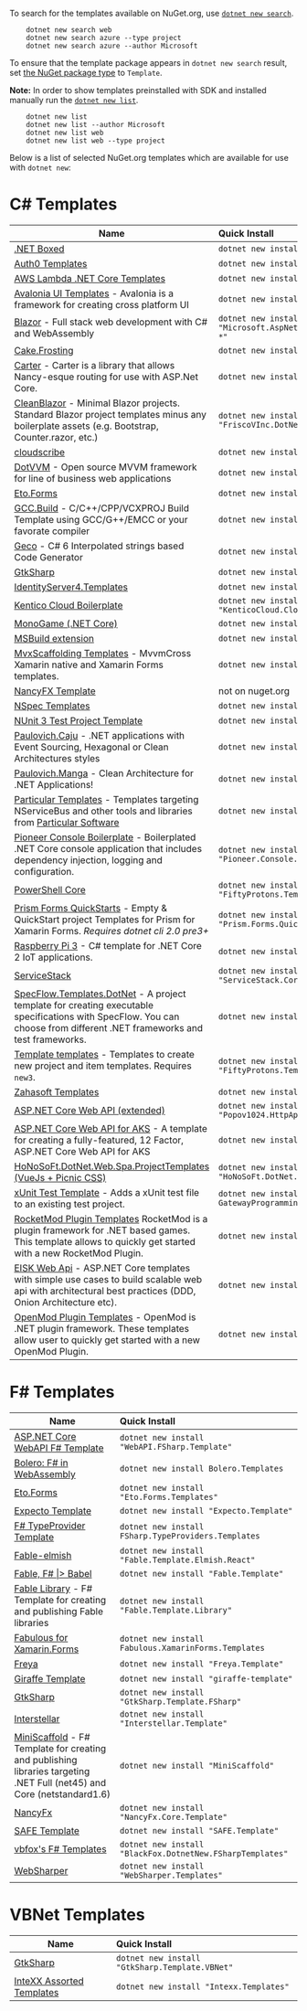 To search for the templates available on NuGet.org, use [`dotnet new search`](https://docs.microsoft.com/en-us/dotnet/core/tools/dotnet-new-search).
```
    dotnet new search web
    dotnet new search azure --type project
    dotnet new search azure --author Microsoft
```

To ensure that the template package appears in `dotnet new search` result, set [the NuGet package type](https://docs.microsoft.com/en-us/nuget/create-packages/set-package-type) to `Template`.

**Note:** In order to show templates preinstalled with SDK and installed manually run the [`dotnet new list`](https://learn.microsoft.com/en-us/dotnet/core/tools/dotnet-new-list).

```
    dotnet new list
    dotnet new list --author Microsoft
    dotnet new list web
    dotnet new list web --type project
```

Below is a list of selected NuGet.org templates which are available for use with `dotnet new`:

# C# Templates


| Name     | Quick Install |
|----------|:--------------|
| [.NET Boxed](https://github.com/Dotnet-Boxed/Templates) | `dotnet new install "Boxed.Templates"`|
| [Auth0 Templates](https://github.com/auth0/auth0-dotnet-templates) | `dotnet new install Auth0.Templates` |
| [AWS Lambda .NET Core Templates](https://github.com/aws/aws-lambda-dotnet/tree/master/Blueprints) | `dotnet new install "Amazon.Lambda.Templates"`|
| [Avalonia UI Templates](https://github.com/AvaloniaUI/Avalonia) - Avalonia is a framework for creating cross platform UI | `dotnet new install "Avalonia.Templates"`|
| [Blazor](http://blazor.net) - Full stack web development with C# and WebAssembly | `dotnet new install "Microsoft.AspNetCore.Blazor.Templates::3.0.0-*"`|
| [Cake.Frosting](https://github.com/cake-build/cake) | `dotnet new install "Cake.Frosting.Template"` |
| [Carter](https://github.com/CarterCommunity/Carter) - Carter is a library that allows Nancy-esque routing for use with ASP.Net Core. | `dotnet new install "CarterTemplate"`|
| [CleanBlazor](https://github.com/fvilches17/CleanBlazor) - Minimal Blazor projects. Standard Blazor project templates minus any boilerplate assets (e.g. Bootstrap, Counter.razor, etc.)  | `dotnet new install "FriscoVInc.DotNet.Templates.CleanBlazor"` |
| [cloudscribe](https://www.cloudscribe.com/docs/introduction) | `dotnet new install "cloudscribe.templates"` |
| [DotVVM](https://github.com/riganti/dotvvm) - Open source MVVM framework for line of business web applications | `dotnet new install "DotVVM.Templates"` |
| [Eto.Forms](https://github.com/picoe/Eto) | `dotnet new install "Eto.Forms.Templates"` |
| [GCC.Build](https://github.com/roozbehid/dotnet-vcxproj) - C/C++/CPP/VCXPROJ Build Template using GCC/G++/EMCC or your favorate compiler | `dotnet new install GCC.Build.Template` |
| [Geco](https://github.com/iQuarc/Geco) - C# 6 Interpolated strings based Code Generator | `dotnet new install "iQuarc.Geco.CSharp"` |
| [GtkSharp](https://github.com/GtkSharp/GtkSharp) | `dotnet new install "GtkSharp.Template.CSharp"` |
| [IdentityServer4.Templates](https://github.com/IdentityServer/IdentityServer4.Templates) | `dotnet new install "identityserver4.templates"` |
| [Kentico Cloud Boilerplate](https://github.com/Kentico/cloud-boilerplate-net) | `dotnet new install "KenticoCloud.CloudBoilerplateNet"` |
| [MonoGame (.NET Core)](https://github.com/MonoGame/MonoGame) | `dotnet new install "MonoGame.Templates.CSharp"` |
| [MSBuild extension](https://github.com/tintoy/msbuild-extension-template) | `dotnet new install "MSBuildExtensionTemplate"` |
| [MvxScaffolding Templates](https://github.com/Plac3hold3r/MvxScaffolding) - MvvmCross Xamarin native and Xamarin Forms templates. | `dotnet new install "MvxScaffolding.Templates"` |
| [NancyFX Template](https://github.com/jchannon/NancyTemplate) | not on nuget.org |
| [NSpec Templates](https://github.com/nspec/DotNetNewNSpec) | `dotnet new install "dotnet-new-nspec"` |
| [NUnit 3 Test Project Template](https://github.com/nunit/dotnet-new-nunit) | `dotnet new install "NUnit3.DotNetNew.Template"` |
| [Paulovich.Caju](https://github.com/ivanpaulovich/dotnet-new-caju) - .NET applications with Event Sourcing, Hexagonal or Clean Architectures styles | `dotnet new install "Paulovich.Caju"` |
| [Paulovich.Manga](https://github.com/ivanpaulovich/manga-clean-architecture) - Clean Architecture for .NET Applications! | `dotnet new install "Paulovich.Manga"` |
| [Particular Templates](https://docs.particular.net/nservicebus/dotnet-templates) - Templates targeting NServiceBus and other tools and libraries from [Particular Software](https://particular.net/) | `dotnet new install "ParticularTemplates"` |
| [Pioneer Console Boilerplate](https://github.com/PioneerCode/pioneer-console-boilerplate) - Boilerplated .NET Core console application that includes dependency injection, logging and configuration. | `dotnet new install "Pioneer.Console.Boilerplate"` |
| [PowerShell Core](https://github.com/tintoy/ps-core-module-template) | `dotnet new install "FiftyProtons.Templates.PSCore"` |
| [Prism Forms QuickStarts](https://github.com/dansiegel/Prism-Templates) - Empty &amp; QuickStart project Templates for Prism for Xamarin Forms. *Requires dotnet cli 2.0 pre3+* | `dotnet new install "Prism.Forms.QuickstartTemplates"` |
| [Raspberry Pi 3](https://github.com/jeremylindsayni/RaspberryPiTemplate) - C# template for .NET Core 2 IoT applications. | `dotnet new install "RaspberryPi.Template"` |
| [ServiceStack](https://github.com/NetCoreApps/templates) | `dotnet new install "ServiceStack.Core.Templates"` |
| [SpecFlow.Templates.DotNet](https://github.com/SpecFlowOSS/SpecFlow) - A project template for creating executable specifications with SpecFlow. You can choose from different .NET frameworks and test frameworks. |`dotnet new install "SpecFlow.Templates.DotNet"` |
| [Template templates](https://github.com/tintoy/dotnet-template-templates) - Templates to create new project and item templates. Requires `new3`. | `dotnet new install "FiftyProtons.Templates.DotNetNew"` |
| [Zahasoft Templates](https://github.com/zahasoft/skele) | `dotnet new install "Zahasoft.Skele"` |
| [ASP.NET Core Web API (extended)](https://github.com/popov1024/httpapi-template-sharp) | `dotnet new install "Popov1024.HttpApi.Template.CSharp"` |
| [ASP.NET Core Web API for AKS](https://github.com/robbell/dotnet-aks-api-template) - A template for creating a fully-featured, 12 Factor, ASP.NET Core Web API for AKS | `dotnet new install "RobBell.AksApi.Template"` |
| [HoNoSoFt.DotNet.Web.Spa.ProjectTemplates (VueJs + Picnic CSS)](https://github.com/Nordes/HoNoSoFt.DotNet.Web.Spa.ProjectTemplates) | `dotnet new install "HoNoSoFt.DotNet.Web.Spa.ProjectTemplates"` |
| [xUnit Test Template](https://github.com/gatewayprogrammingschool/xUnit.Template) - Adds a xUnit test file to an existing test project. | `dotnet new install GatewayProgrammingSchool.xUnit.CSharp`|
[RocketMod Plugin Templates](https://github.com/RocketMod/Rocket.Templates) RocketMod is a plugin framework for .NET based games. This template allows to quickly get started with a new RocketMod Plugin.| `dotnet new install "Rocket.Templates"` |
| [EISK Web Api](https://github.com/eisk/eisk.webapi) - ASP.NET Core templates with simple use cases to build scalable web api with architectural best practices (DDD, Onion Architecture etc). | `dotnet new install "eisk.webapi"` |
|[OpenMod Plugin Templates](https://github.com/openmod/openmod/tree/master/templates) - OpenMod is .NET plugin framework. These templates allow user to quickly get started with a new OpenMod Plugin.| `dotnet new install "OpenMod.Templates"` |

# F# Templates

| Name     | Quick Install |
|----------|:--------------|
| [ASP.NET Core WebAPI F# Template](https://github.com/MNie/FSharpNetCoreWebApiTemplate) | `dotnet new install "WebAPI.FSharp.Template"` |
| [Bolero: F# in WebAssembly](https://fsbolero.io/)| `dotnet new install Bolero.Templates`|
| [Eto.Forms](https://github.com/picoe/Eto) | `dotnet new install "Eto.Forms.Templates"` |
| [Expecto Template](https://github.com/MNie/Expecto.Template) | `dotnet new install "Expecto.Template"`|
| [F# TypeProvider Template](https://github.com/fsprojects/FSharp.TypeProviders.SDK#the-f-type-provider-sdk)| `dotnet new install FSharp.TypeProviders.Templates`|
| [Fable-elmish](https://github.com/fable-compiler/fable-elmish) | `dotnet new install "Fable.Template.Elmish.React"` |
| [Fable, F# \|> Babel](http://fable.io) | `dotnet new install "Fable.Template"` |
| [Fable Library](https://github.com/TheAngryByrd/Fable.Template.Library) - F# Template for creating and publishing Fable libraries | `dotnet new install "Fable.Template.Library"` |
| [Fabulous for Xamarin.Forms](https://github.com/fsprojects/Fabulous/tree/master/Fabulous.XamarinForms)| `dotnet new install Fabulous.XamarinForms.Templates`|
| [Freya](https://freya.io) | `dotnet new install "Freya.Template"` |
| [Giraffe Template](https://github.com/giraffe-fsharp/giraffe-template) | `dotnet new install "giraffe-template"` |
| [GtkSharp](https://github.com/GtkSharp/GtkSharp) | `dotnet new install "GtkSharp.Template.FSharp"` |
| [Interstellar](https://github.com/fsprojects/Interstellar) | `dotnet new install "Interstellar.Template"` |
| [MiniScaffold](https://github.com/TheAngryByrd/MiniScaffold) - F# Template for creating and publishing libraries targeting .NET Full (net45) and Core (netstandard1.6) | `dotnet new install "MiniScaffold"` |
| [NancyFx](https://github.com/MNie/NancyFxCore)| `dotnet new install "NancyFx.Core.Template"`|
| [SAFE Template](https://safe-stack.github.io/)| `dotnet new install "SAFE.Template"`|
| [vbfox's F# Templates](https://github.com/vbfox/FSharpTemplates)| `dotnet new install "BlackFox.DotnetNew.FSharpTemplates"`|
| [WebSharper](https://github.com/dotnet-websharper/core)| `dotnet new install "WebSharper.Templates"`

# VBNet Templates

| Name     | Quick Install |
|----------|:--------------|
| [GtkSharp](https://github.com/GtkSharp/GtkSharp) | `dotnet new install "GtkSharp.Template.VBNet"` |
| [InteXX Assorted Templates](https://github.com/InteXX/Templates) | `dotnet new install "Intexx.Templates"` |
